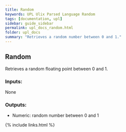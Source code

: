 ```yaml
---
title: Random
keywords: UPL Ulix Parsed Language Random
tags: [documentation, upl]
sidebar: guide_sidebar
permalink: upl_docs_random.html
folder: upl_docs
summary: "Retrieves a random number between 0 and 1."
---
```


## Random

Retrieves a random floating point between 0 and 1.

### Inputs:
None

### Outputs:
- Numeric: random number between 0 and 1

{% include links.html %}